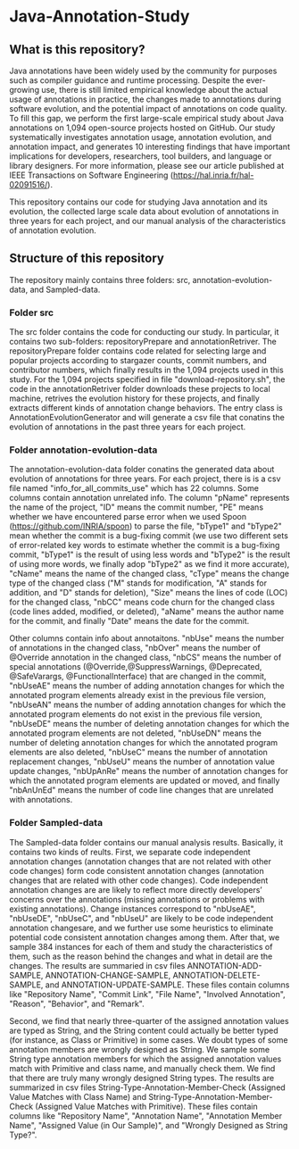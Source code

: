 # Java-Annotation-Study

## What is this repository? 

Java annotations have been widely used by the community for purposes such as compiler guidance and runtime processing. Despite the ever-growing use, there is still limited empirical knowledge about the actual usage of annotations in practice, the changes made to annotations during software evolution, and the potential impact of annotations on code quality. To fill this gap, we perform the first large-scale empirical study about Java annotations on 1,094 open-source projects hosted on GitHub. Our study systematically investigates annotation usage, annotation evolution, and annotation impact, and generates 10 interesting findings that have important implications for developers, researchers, tool builders, and language or library designers. For more information, please see our article published at IEEE Transactions on Software Engineering (https://hal.inria.fr/hal-02091516/).

This repository contains our code for studying Java annotation and its evolution, the collected large scale data about evolution of
annotations in three years for each project, and our manual analysis of the characteristics of annotation evolution.  

## Structure of this repository

The repository mainly contains three folders: src, annotation-evolution-data, and Sampled-data.

### Folder src
The src folder contains the code for conducting our study. In particular, it contains two sub-folders: repositoryPrepare and annotationRetriver.
The repositoryPrepare folder contains code related for selecting large and popular projects according to stargazer counts, commit numbers,
and contributor numbers, which finally results in the 1,094 projects used in this study. For the 1,094 projects specified in file
"download-repository.sh", the code in the annotationRetriver folder downloads these projects to local machine, retrives the evolution 
history for these projects, and finally extracts different kinds of annotation change behaviors. The entry class is AnnotationEvolutionGenerator 
and will generate a csv file that conatins the evolution of annotations in the past three years for each project. 

### Folder annotation-evolution-data
The annotation-evolution-data folder conatins the generated data about evolution of annotations for three years. For each project, there is 
is a csv file named "info_for_all_commits_use" which has 22 columns. Some columns contain annotation unrelated info. The column "pName" represents the name of the project, "ID" means the 
commit number, "PE" means whether we have encountered parse error when we used Spoon (https://github.com/INRIA/spoon) to parse the file, 
"bType1" and "bType2" mean whether the commit is a bug-fixing commit (we use two different sets of error-related key words to estimate 
whether the commit is a bug-fixing commit, "bType1" is the result of using less words and "bType2" is the result of using more words, we 
finally adop "bType2" as we find it more accurate), "cName" means the name of the changed class, "cType" means the change type of the changed
class ("M" stands for modification, "A" stands for addition, and "D" stands for deletion), "Size" means the lines of code (LOC) for the
changed class, "nbCC" means code churn for the changed class (code lines added, modified, or deleted), "aName" means the author name for
the commit, and finally "Date" means the date for the commit. 

Other columns contain info about annotaitons. "nbUse" means the number of annotations in the changed class, "nbOver" means the number of 
@Override annotation in the changed class, "nbCS" means the number of special annotations (@Override,@SuppressWarnings, @Deprecated, @SafeVarargs, 
@FunctionalInterface) that are changed in the commit, "nbUseAE" means the number of adding annotation changes for which the annotated program 
elements already exist in the previous file version, "nbUseAN" means the number of adding annotation changes for which the annotated program elements 
do not exist in the previous file version, "nbUseDE" means the number of deleting annotation changes for which the annotated program elements are not
deleted, "nbUseDN" means the number of deleting annotation changes for which the annotated program elements are also deleted, "nbUseC" means the number
of annotation replacement changes, "nbUseU" means the number of annotation value update changes, "nbUpAnRe" means the number of annotation changes for
which the annotated program elements are updated or moved, and finally "nbAnUnEd" means the number of code line changes that are 
unrelated with annotations.

### Folder Sampled-data
The Sampled-data folder contains our manual analysis results. Basically, it contains two kinds of reults. First, we separate code independent 
annotation changes (annotation changes that are not related with other code changes) form code consistent annotation changes (annotation
changes that are related with other code changes). Code independent annotation changes are are likely to reflect more directly developers’ concerns 
over the annotations (missing annotations or problems with existing annotations). Change instances correspond to "nbUseAE", "nbUseDE", "nbUseC",
and "nbUseU" are likely to be code independent annotation changesare, and we further use some heuristics to eliminate potential code consistent 
annotation changes among them. After that, we sample 384 instances for each of them and study the characteristics of them, such as the reason
behind the changes and what in detail are the changes. The results are summaried in csv files ANNOTATION-ADD-SAMPLE, ANNOTATION-CHANGE-SAMPLE,
ANNOTATION-DELETE-SAMPLE, and ANNOTATION-UPDATE-SAMPLE. These files contain columns like "Repository Name", "Commit Link", "File Name",
"Involved Annotation", "Reason", "Behavior", and "Remark". 

Second, we find that nearly three-quarter of the assigned annotation values are typed as
String, and the String content could actually be better typed (for instance, as Class or Primitive) in some cases. We doubt types of some 
annotation members are wrongly designed as String. We sample some String type annotation members for which the assigned annotation values match
with Primitive and class name, and manually check them. We find that there are truly many wrongly designed String types. The results are
summarized in csv files String-Type-Annotation-Member-Check (Assigned Value Matches with Class Name) and String-Type-Annotation-Member-Check
(Assigned Value Matches with Primitive). These files contain columns like "Repository Name", "Annotation Name", "Annotation Member Name", 
"Assigned Value (in Our Sample)", and "Wrongly Designed as String Type?".


